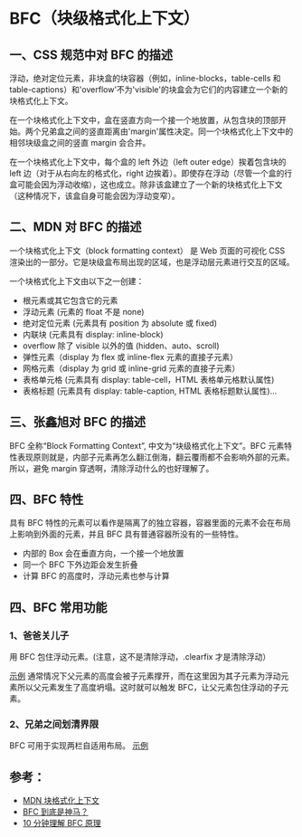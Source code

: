 # BFC（块级格式化上下文）

## 一、CSS 规范中对 BFC 的描述

浮动，绝对定位元素，非块盒的块容器（例如，inline-blocks，table-cells 和 table-captions）和'overflow'不为'visible'的块盒会为它们的内容建立一个新的块格式化上下文。

在一个块格式化上下文中，盒在竖直方向一个接一个地放置，从包含块的顶部开始。两个兄弟盒之间的竖直距离由'margin'属性决定。同一个块格式化上下文中的相邻块级盒之间的竖直 margin 会合并。

在一个块格式化上下文中，每个盒的 left 外边（left outer edge）挨着包含块的 left 边（对于从右向左的格式化，right 边挨着）。即使存在浮动（尽管一个盒的行盒可能会因为浮动收缩），这也成立。除非该盒建立了一个新的块格式化上下文（这种情况下，该盒自身可能会因为浮动变窄）。

## 二、MDN 对 BFC 的描述

一个块格式化上下文（block formatting context） 是 Web 页面的可视化 CSS 渲染出的一部分。它是块级盒布局出现的区域，也是浮动层元素进行交互的区域。

一个块格式化上下文由以下之一创建：

- 根元素或其它包含它的元素
- 浮动元素 (元素的 float 不是 none)
- 绝对定位元素 (元素具有 position 为 absolute 或 fixed)
- 内联块 (元素具有 display: inline-block)
- overflow 除了 visible 以外的值 (hidden、auto、scroll)
- 弹性元素（display 为 flex 或 inline-flex 元素的直接子元素）
- 网格元素（display 为 grid 或 inline-grid 元素的直接子元素）
- 表格单元格 (元素具有 display: table-cell，HTML 表格单元格默认属性)
- 表格标题 (元素具有 display: table-caption, HTML 表格标题默认属性)...

## 三、张鑫旭对 BFC 的描述

BFC 全称“Block Formatting Context”, 中文为“块级格式化上下文”。BFC 元素特性表现原则就是，内部子元素再怎么翻江倒海，翻云覆雨都不会影响外部的元素。所以，避免 margin 穿透啊，清除浮动什么的也好理解了。

## 四、BFC 特性

具有 BFC 特性的元素可以看作是隔离了的独立容器，容器里面的元素不会在布局上影响到外面的元素，并且 BFC 具有普通容器所没有的一些特性。

- 内部的 Box 会在垂直方向，一个接一个地放置
- 同一个 BFC 下外边距会发生折叠
- 计算 BFC 的高度时，浮动元素也参与计算

## 四、BFC 常用功能

### 1、爸爸关儿子

用 BFC 包住浮动元素。(注意，这不是清除浮动，.clearfix 才是清除浮动）

[示例](http://js.jirengu.com/rozaxufetu/1/edit?html,css,output)
通常情况下父元素的高度会被子元素撑开，而在这里因为其子元素为浮动元素所以父元素发生了高度坍塌。这时就可以触发 BFC，让父元素包住浮动的子元素。

### 2、兄弟之间划清界限

BFC 可用于实现两栏自适用布局。
[示例](http://js.jirengu.com/felikenuve/1/edit?html,css,output)

## 参考：

- [MDN 块格式化上下文](https://developer.mozilla.org/zh-CN/docs/Web/Guide/CSS/Block_formatting_context)
- [BFC 到底是神马？](https://zhuanlan.zhihu.com/p/33437517)
- [10 分钟理解 BFC 原理](https://zhuanlan.zhihu.com/p/25321647)

